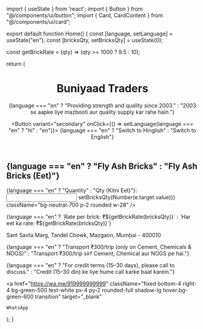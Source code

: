 import { useState } from 'react'; import { Button } from "@/components/ui/button"; import { Card, CardContent } from "@/components/ui/card";

export default function Home() { const [language, setLanguage] = useState("en"); const [bricksQty, setBricksQty] = useState(0);

const getBrickRate = (qty) => (qty >= 1000 ? 9.5 : 10);

return ( <div className="min-h-screen bg-neutral-900 text-white px-6 py-10 font-sans"> <header className="text-center mb-12"> <h1 className="text-4xl font-bold mb-2">Buniyaad Traders</h1> <p className="text-lg italic text-neutral-400"> {language === "en" ? "Providing strength and quality since 2003." : "2003 se aapke liye mazbooti aur quality supply kar rahe hain."} </p> <div className="mt-4"> <Button variant="secondary" onClick={() => setLanguage(language === "en" ? "hi" : "en")}> {language === "en" ? "Switch to Hinglish" : "Switch to English"} </Button> </div> </header>

<section className="max-w-3xl mx-auto mb-12">
    <Card className="bg-neutral-800 text-white">
      <CardContent className="p-6">
        <h2 className="text-2xl font-semibold mb-4">
          {language === "en" ? "Fly Ash Bricks" : "Fly Ash Bricks (Eet)"}
        </h2>
        <div className="flex items-center gap-4 mb-2">
          <label htmlFor="qty">{language === "en" ? "Quantity" : "Qty (Kitni Eet)"}:</label>
          <input
            type="number"
            id="qty"
            value={bricksQty}
            onChange={(e) => setBricksQty(Number(e.target.value))}
            className="bg-neutral-700 p-2 rounded w-28"
          />
        </div>
        <p>
          {language === "en"
            ? `Rate per brick: ₹${getBrickRate(bricksQty)}`
            : `Har eet ka rate: ₹${getBrickRate(bricksQty)}`}
        </p>
      </CardContent>
    </Card>
  </section>

  <footer className="text-center mt-12 text-sm text-neutral-500">
    <p>Sant Savta Marg, Tandel Chowk, Mazgaon, Mumbai - 400010</p>
    <p>
      {language === "en"
        ? "Transport ₹300/trip (only on Cement, Chemicals & NOGS)"
        : "Transport ₹300/trip sirf Cement, Chemical aur NOGS pe hai."}
    </p>
    <p className="mt-2">
      {language === "en"
        ? "For credit terms (15–30 days), please call to discuss."
        : "Credit (15–30 din) ke liye hume call karke baat karein."}
    </p>
  </footer>

  <a
    href="https://wa.me/919999999999"
    className="fixed bottom-4 right-4 bg-green-500 text-white px-4 py-2 rounded-full shadow-lg hover:bg-green-600 transition"
    target="_blank"
  >
    WhatsApp
  </a>
</div>

); }

